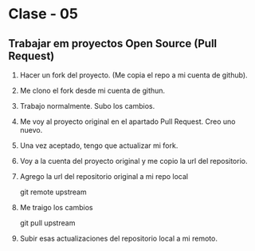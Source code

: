 # Clase - 05

## Trabajar em proyectos Open Source (Pull Request)

1. Hacer un fork del proyecto. (Me copia el repo a mi cuenta de github).
2. Me clono el fork desde mi cuenta de githun.
3. Trabajo normalmente. Subo los cambios.
4. Me voy al proyecto original en el apartado Pull Request. Creo uno nuevo.
5. Una vez aceptado, tengo que actualizar mi fork.
6. Voy a la cuenta del proyecto original y me copio la url del repositorio.
7. Agrego la url del repositorio original a mi repo local

    git remote upstream <URL-repositorio-original>

8. Me traigo los cambios

    git pull upstream <rama-que-quiero-actualizar>

9. Subir esas actualizaciones del repositorio local a mi remoto.